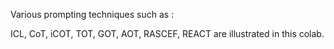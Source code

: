 Various prompting techniques such as :

ICL, CoT, iCOT, TOT, GOT, AOT, RASCEF, REACT are illustrated in this colab.
